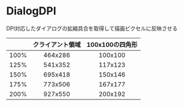 # DialogDPI
DPI対応したダイアログの拡縮具合を取得して描画ピクセルに反映させる

||クライアント領域|100x100の四角形|
|:--:|:--:|:--:|
|100%|464x286|100x100|
|125%|541x352|117x123|
|150%|695x418|150x146|
|175%|773x506|167x177|
|200%|927x550|200x192|
